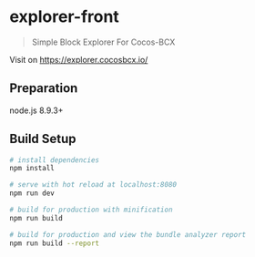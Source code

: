 # explorer-front

> Simple Block Explorer For Cocos-BCX

Visit on https://explorer.cocosbcx.io/  

## Preparation

node.js 8.9.3+

## Build Setup

``` bash
# install dependencies  
npm install

# serve with hot reload at localhost:8080  
npm run dev

# build for production with minification  
npm run build

# build for production and view the bundle analyzer report  
npm run build --report
